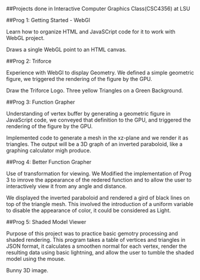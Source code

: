 ##Projects done in Interactive Computer Graphics Class(CSC4356) at LSU

##Prog 1: Getting Started - WebGl

Learn how to organize HTML and JavaSCript code for it to work with WebGL project.

Draws a single WebGL point to an HTML canvas.

##Prog 2: Triforce

Experience with WebGl to display Geometry. We defined a simple geometric figure, we triggered the rendering of the figure by the GPU.

Draw the Triforce Logo. Three yellow Triangles on a Green Background.

##Prog 3: Function Grapher

Understanding of vertex buffer by generating a geometric figure in JavaScript code, we conveyed that definition to the GPU, and triggered the rendering of the figure by the GPU.

Implemented code to generate a mesh in the xz-plane and we render it as triangles. The output will be a 3D graph of an inverted paraboloid, like a graphing calculator migh produce.

##Prog 4: Better Function Grapher

Use of transformation for viewing. We Modified the implementation of Prog 3 to imrove the appearance of the redered function and to allow the user to interactively view it from any angle and distance.

We displayed the inverted paraboloid and rendered a gird of black lines on top of the triangle mesh. This involved the introduction of a uniform variable to disable the appearance of color, it could be considered as Light.

##Prog 5: Shaded Model Viewer

Purpose of this project was to practice basic gemotry processing and shaded rendering. This program takes a table of vertices and triangles in JSON format, it calculates a smoothen normal for each vertex, render the resulting data using basic lightning, and allow the user to tumble the shaded model using the mouse.

Bunny 3D image. 
